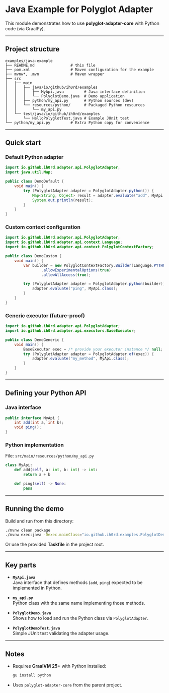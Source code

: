 # Java Example for Polyglot Adapter

This module demonstrates how to use **polyglot-adapter-core** with Python code (via GraalPy).

---

## Project structure
```
examples/java-example
├── README.md                # this file
├── pom.xml                  # Maven configuration for the example
├── mvnw*, .mvn              # Maven wrapper
├── src
│   ├── main
│   │   ├── java/io/github/ih0rd/examples
│   │   │   ├── MyApi.java         # Java interface definition
│   │   │   └── PolyglotDemo.java  # Demo application
│   │   ├── python/my_api.py       # Python sources (dev)
│   │   └── resources/python/      # Packaged Python resources
│   │       └── my_api.py
│   └── test/java/io/github/ih0rd/examples
│       └── HelloPolyglotTest.java # Example JUnit test
└── python/my_api.py         # Extra Python copy for convenience
```


---

## Quick start

### Default Python adapter
```java
import io.github.ih0rd.adapter.api.PolyglotAdapter;
import java.util.Map;

public class DemoDefault {
    void main() {
        try (PolyglotAdapter adapter = PolyglotAdapter.python()) {
            Map<String, Object> result = adapter.evaluate("add", MyApi.class, 1, 2);
            System.out.println(result);
        }
    }
}
```

### Custom context configuration
```java
import io.github.ih0rd.adapter.api.PolyglotAdapter;
import io.github.ih0rd.adapter.api.context.Language;
import io.github.ih0rd.adapter.api.context.PolyglotContextFactory;

public class DemoCustom {
    void main() {
        var builder = new PolyglotContextFactory.Builder(Language.PYTHON)
                .allowExperimentalOptions(true)
                .allowAllAccess(true);

        try (PolyglotAdapter adapter = PolyglotAdapter.python(builder)) {
            adapter.evaluate("ping", MyApi.class);
        }
    }
}
```

### Generic executor (future-proof)
```java
import io.github.ih0rd.adapter.api.PolyglotAdapter;
import io.github.ih0rd.adapter.api.executors.BaseExecutor;

public class DemoGeneric {
    void main() {
        BaseExecutor exec = /* provide your executor instance */ null;
        try (PolyglotAdapter adapter = PolyglotAdapter.of(exec)) {
            adapter.evaluate("my_method", MyApi.class);
        }
    }
}
```

---

## Defining your Python API

### Java interface
```java
public interface MyApi {
    int add(int a, int b);
    void ping();
}
```

### Python implementation
File: `src/main/resources/python/my_api.py`
```python
class MyApi:
    def add(self, a: int, b: int) -> int:
        return a + b

    def ping(self) -> None:
        pass
```


---

## Running the demo

Build and run from this directory:

```bash
./mvnw clean package
./mvnw exec:java -Dexec.mainClass="io.github.ih0rd.examples.PolyglotDemo"
```

Or use the provided **Taskfile** in the project root.

---

## Key parts

- **`MyApi.java`**  
  Java interface that defines methods (`add`, `ping`) expected to be implemented in Python.

- **`my_api.py`**  
  Python class with the same name implementing those methods.

- **`PolyglotDemo.java`**  
  Shows how to load and run the Python class via `PolyglotAdapter`.

- **`PolyglotDemoTest.java`**  
  Simple JUnit test validating the adapter usage.

---

## Notes

- Requires **GraalVM 25+** with Python installed:
  ```bash
  gu install python
  ```
- Uses `polyglot-adapter-core` from the parent project.  
